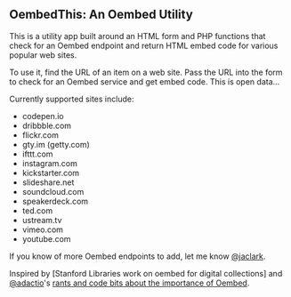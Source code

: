 ## OembedThis: An Oembed Utility

This is a utility app built around an HTML form and PHP functions that check for an Oembed endpoint and return HTML embed code for various popular web sites.

To use it, find the URL of an item on a web site. Pass the URL into the form to check for an Oembed service and get embed code. This is open data...

Currently supported sites include:

*   codepen.io
*   dribbble.com
*   flickr.com
*   gty.im (getty.com)
*   ifttt.com
*   instagram.com
*   kickstarter.com
*   slideshare.net
*   soundcloud.com
*   speakerdeck.com
*   ted.com
*   ustream.tv
*   vimeo.com
*   youtube.com

If you know of more Oembed endpoints to add, let me know [@jaclark](https://twitter.com/jaclark).

Inspired by [Stanford Libraries work on oembed for digital collections] and [@adactio](https://twitter.com/adactio)'s [rants and code bits about the importance of Oembed](https://adactio.com/journal/4227).
